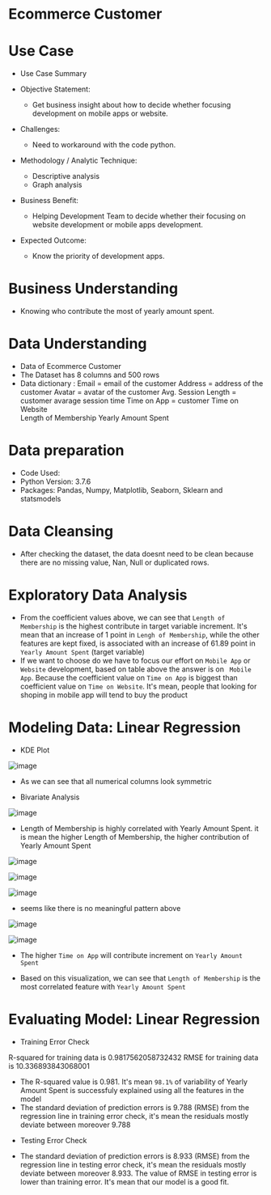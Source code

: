 # **Ecommerce Customer**

# Use Case

- Use Case Summary
- Objective Statement:
  * Get business insight about how to decide whether focusing development on mobile apps or website.

- Challenges:
  * Need to workaround with the code python.

- Methodology / Analytic Technique:
  * Descriptive analysis
  * Graph analysis
  
- Business Benefit:
  * Helping Development Team to decide whether their focusing on website development or mobile apps development.

- Expected Outcome:
  * Know the priority of development apps.
 
# Business Understanding

- Knowing who contribute the most of yearly amount spent.

# Data Understanding

- Data of Ecommerce Customer
- The Dataset has 8 columns and 500 rows
- Data dictionary : 
  Email = email of the customer
  Address = address of the customer
  Avatar = avatar of the customer
  Avg. Session Length = customer avarage session time 
  Time on App  = customer 
  Time on Website  
  Length of Membership 
  Yearly Amount Spent 

# Data preparation 

- Code Used:
- Python Version: 3.7.6
- Packages: Pandas, Numpy, Matplotlib, Seaborn, Sklearn and statsmodels

# Data Cleansing 

- After checking the dataset, the data doesnt need to be clean because there are no missing value, Nan, Null or duplicated rows.

# Exploratory Data Analysis

* From the coefficient values above, we can see that `Length of Membership` is the highest contribute in target variable increment. It's mean that an increase of 1 point in `Lengh of Membership`, while the other features are kept fixed, is associated with an increase of 61.89 point in `Yearly Amount Spent` (target variable)
* If we want to choose do we have to focus our effort on `Mobile App` or `Website` development, based on table above the answer is on ` Mobile App`. Because the coefficient value on `Time on App` is biggest than coefficient value on `Time on Website`. It's mean, people that looking for shoping in mobile app will tend to buy the product

# Modeling Data: Linear Regression

- KDE Plot

![image](https://user-images.githubusercontent.com/113915274/204073980-bc015643-e547-46dd-8956-0a69849625b8.png)

* As we can see that all numerical columns look symmetric

- Bivariate Analysis

![image](https://user-images.githubusercontent.com/113915274/204074018-dffde7ca-ddfe-407c-a509-1dd51c8d1e09.png)

* Length of Membership is highly correlated with Yearly Amount Spent. it is mean the higher Length of Membership, the higher contribution of Yearly Amount Spent

![image](https://user-images.githubusercontent.com/113915274/204074049-61850f62-0e17-4a83-93f3-42232e13648e.png)

![image](https://user-images.githubusercontent.com/113915274/204074150-6fc6f4ee-281b-4257-9097-48af46ed54f0.png)

![image](https://user-images.githubusercontent.com/113915274/204074160-ffed96bf-7fb5-47a6-970f-5da0b4b95ca8.png)

* seems like there is no meaningful pattern above

![image](https://user-images.githubusercontent.com/113915274/204074169-cfaf070b-a5be-4c75-9992-cc6746d3b6cb.png)

![image](https://user-images.githubusercontent.com/113915274/204074176-68a0e780-ffc6-45f9-8463-8862c28bfdb5.png)

* The higher `Time on App` will contribute increment on `Yearly Amount Spent`

* Based on this visualization, we can see that `Length of Membership` is the most correlated feature with `Yearly Amount Spent`

# Evaluating Model: Linear Regression

- Training Error Check

R-squared for training data is 0.9817562058732432
RMSE for training data is 10.336893843068001

* The R-squared value is 0.981. It's mean `98.1%` of variability of Yearly Amount Spent is successfuly explained using all the features in the model
* The standard deviation of prediction errors is 9.788 (RMSE) from the regression line in training error check, it's mean the residuals mostly deviate between moreover 9.788

- Testing Error Check

* The standard deviation of prediction errors is 8.933 (RMSE) from the regression line in testing error check, it's mean the residuals mostly deviate between moreover 8.933. The value of RMSE in testing error is lower than training error. It's mean that our model is a good fit.  
